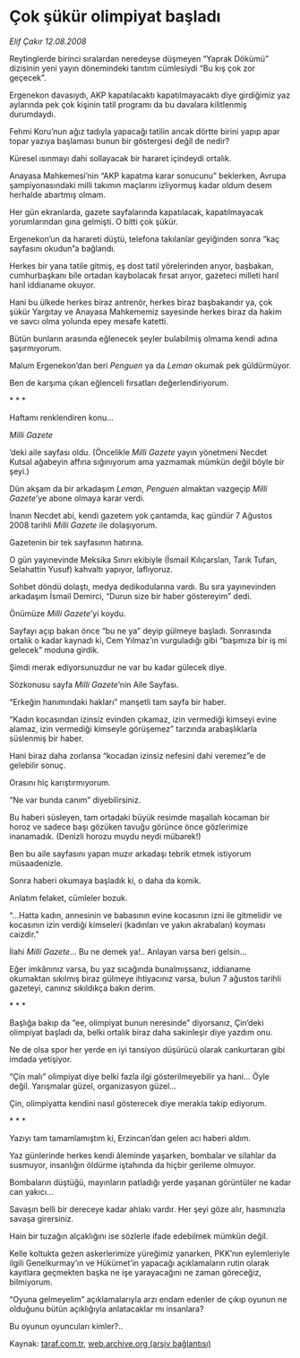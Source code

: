 # Çok şükür olimpiyat başladı

*Elif Çakır 12.08.2008*

<div class="yazi">
<p>Reytinglerde birinci sıralardan neredeyse düşmeyen “Yaprak Dökümü” dizisinin yeni yayın dönemindeki tanıtım cümlesiydi “Bu kış çok zor geçecek”.</p>
<p>Ergenekon davasıydı, AKP kapatılacaktı kapatılmayacaktı diye girdiğimiz yaz aylarında pek çok kişinin tatil programı da bu davalara kilitlenmiş durumdaydı.</p>
<p>Fehmi Koru’nun ağız tadıyla yapacağı tatilin ancak dörtte birini yapıp apar topar yazıya başlaması bunun bir göstergesi değil de nedir?</p>
<p>Küresel ısınmayı dahi sollayacak bir hararet içindeydi ortalık.</p>
<p>Anayasa Mahkemesi’nin “AKP kapatma karar sonucunu” beklerken, Avrupa şampiyonasındaki milli takımın maçlarını izliyormuş kadar oldum desem herhalde abartmış olmam.</p>
<p>Her gün ekranlarda, gazete sayfalarında kapatılacak, kapatılmayacak yorumlarından gına gelmişti. O bitti çok şükür.</p>
<p>Ergenekon’un da harareti düştü, telefona takılanlar geyiğinden sonra “kaç sayfasını okudun”a bağlandı.</p>
<p>Herkes bir yana tatile gitmiş, eş dost tatil yörelerinden arıyor, başbakan, cumhurbaşkanı bile ortadan kaybolacak fırsat arıyor, gazeteci milleti harıl harıl iddianame okuyor.</p>
<p>Hani bu ülkede herkes biraz antrenör, herkes biraz başbakandır ya, çok şükür Yargıtay ve Anayasa Mahkememiz sayesinde herkes biraz da hakim ve savcı olma yolunda epey mesafe katetti.</p>
<p>Bütün bunların arasında eğlenecek şeyler bulabilmiş olmama kendi adına şaşırmıyorum.</p>
<p>Malum Ergenekon’dan beri <i>Penguen</i> ya da <i>Leman</i> okumak pek güldürmüyor.</p>
<p>Ben de karşıma çıkan eğlenceli fırsatları değerlendiriyorum.</p>
<p>* * *</p>
<p>Haftamı renklendiren konu...</p><i>
<p>Milli Gazete</p></i>’deki aile sayfası oldu. (Öncelikle <i>Milli Gazete</i> yayın yönetmeni Necdet Kutsal ağabeyin affına sığınıyorum ama yazmamak mümkün değil böyle bir şeyi.)
<p>Dün akşam da bir arkadaşım <i>Leman</i>, <i>Penguen</i> almaktan vazgeçip <i>Milli Gazete</i>’ye abone olmaya karar verdi.</p>
<p>İnanın Necdet abi, kendi gazetem yok çantamda, kaç gündür 7 Ağustos 2008 tarihli <i>Milli Gazete</i> ile dolaşıyorum. </p>
<p>Gazetenin bir tek sayfasının hatırına.</p>
<p>O gün yayınevinde Meksika Sınırı ekibiyle (İsmail Kılıçarslan, Tarık Tufan, Selahattin Yusuf) kahvaltı yapıyor, laflıyoruz. </p>
<p>Sohbet döndü dolaştı, medya dedikodularına vardı. Bu sıra yayınevinden arkadaşım İsmail Demirci, “Durun size bir haber göstereyim” dedi.</p>
<p>Önümüze <i>Milli Gazete</i>’yi koydu. </p>
<p>Sayfayı açıp bakan önce “bu ne ya” deyip gülmeye başladı. Sonrasında ortalık o kadar kaynadı ki, Cem Yılmaz’ın vurguladığı gibi “başımıza bir iş mi gelecek” moduna girdik.</p>
<p>Şimdi merak ediyorsunuzdur ne var bu kadar gülecek diye.</p>
<p>Sözkonusu sayfa <i>Milli Gazete</i>’nin Aile Sayfası.</p>
<p>“Erkeğin hanımındaki hakları” manşetli tam sayfa bir haber. </p>
<p>“Kadın kocasından izinsiz evinden çıkamaz, izin vermediği kimseyi evine alamaz, izin vermediği kimseyle görüşemez” tarzında arabaşlıklarla süslenmiş bir haber.</p>
<p>Hani biraz daha zorlansa “kocadan izinsiz nefesini dahi veremez”e de gelebilir sonuç.</p>
<p>Orasını hiç karıştırmıyorum.</p>
<p>“Ne var bunda canım” diyebilirsiniz.</p>
<p>Bu haberi süsleyen, tam ortadaki büyük resimde maşallah kocaman bir horoz ve sadece başı gözüken tavuğu görünce önce gözlerimize inanamadık. (Denizli horozu muydu neydi mübarek!)</p>
<p>Ben bu aile sayfasını yapan muzır arkadaşı tebrik etmek istiyorum müsaadenizle.</p>
<p>Sonra haberi okumaya başladık ki, o daha da komik.</p>
<p>Anlatım felaket, cümleler bozuk. </p>
<p>“...Hatta kadın, annesinin ve babasının evine kocasının izni ile gitmelidir ve kocasının izin verdiği kimseleri (kadınları ve yakın akrabaları) koyması caizdir.”</p>
<p>İlahi <i>Milli Gazete</i>... Bu ne demek ya!.. Anlayan varsa beri gelsin...</p>
<p>Eğer imkânınız varsa, bu yaz sıcağında bunalmışsanız, iddianame okumaktan sıkılmış biraz gülmeye ihtiyacınız varsa, bulun 7 ağustos tarihli gazeteyi, canınız sıkıldıkça bakın derim.</p>
<p>* * *</p>
<p>Başlığa bakıp da “ee, olimpiyat bunun neresinde” diyorsanız, Çin’deki olimpiyat başladı da, belki ortalık biraz daha sakinleşir diye yazdım onu.</p>
<p>Ne de olsa spor her yerde en iyi tansiyon düşürücü olarak cankurtaran gibi imdada yetişiyor.</p>
<p>“Çin malı” olimpiyat diye belki fazla ilgi gösterilmeyebilir ya hani... Öyle değil. Yarışmalar güzel, organizasyon güzel...</p>
<p>Çin, olimpiyatta kendini nasıl gösterecek diye merakla takip ediyorum.</p>
<p>* * *</p>
<p>Yazıyı tam tamamlamıştım ki, Erzincan’dan gelen acı haberi aldım.</p>
<p>Yaz günlerinde herkes kendi âleminde yaşarken, bombalar ve silahlar da susmuyor, insanlığın öldürme iştahında da hiçbir gerileme olmuyor.</p>
<p>Bombaların düştüğü, mayınların patladığı yerde yaşanan görüntüler ne kadar can yakıcı...</p>
<p>Savaşın belli bir dereceye kadar ahlakı vardır. Her şeyi göze alır, hasmınızla savaşa girersiniz.</p>
<p>Hain bir tuzağın alçaklığını ise sözlerle ifade edebilmek mümkün değil.</p>
<p>Kelle koltukta gezen askerlerimize yüreğimiz yanarken, PKK’nın eylemleriyle ilgili Genelkurmay’ın ve Hükümet’in yapacağı açıklamaların rutin olarak kayıtlara geçmekten başka ne işe yarayacağını ne zaman göreceğiz, bilmiyorum.</p>
<p>“Oyuna gelmeyelim” açıklamalarıyla arzı endam edenler de çıkıp oyunun ne olduğunu bütün açıklığıyla anlatacaklar mı insanlara?</p>
<p>Bu oyunun oyuncuları kimler?..</p>
<p></p>
</div>

Kaynak: [taraf.com.tr](http://www.taraf.com.tr/elif-cakir/makale-cok-sukur-olimpiyat-basladi.htm), [web.archive.org (arşiv bağlantısı)](http://web.archive.org/web/20130708103010/http://www.taraf.com.tr/elif-cakir/makale-cok-sukur-olimpiyat-basladi.htm)
